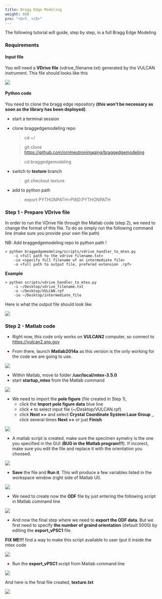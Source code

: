 ```yaml
---
title: Bragg Edge Modeling
weight: 600
pre: "<b>f. </b>"
---
```


The following tutorial will guide, step by step, in a full Bragg Edge Modeling

### Requirements

#### Input file

You will need a **VDrive file** (vdrive_filename.txt) generated by the VULCAN instrument. This file should looks like this

<img src='/tutorial/how_to_do_bragg_edge_modeling/images/vdrive_filename.png' />

#### Python code

You need to clone the bragg edge repository **(this won't be necessary as soon as the library has been deployed)**.

 - start a terminal session
 - clone braggedgemodeling repo

    > cd ~/

    > git clone https://github.com/ornlneutronimaging/braggedgemodeling

    > cd braggedgemodeling

 - switch to **texture** branch

    > git checkout texture

 - add to python path

    > export PYTHONPATH=$PWD:$PYTHONPATH

### Step 1 - Prepare VDrive file

In order to run the VDrive file through the Matlab code (step 2), we need to change the format of this file. To do so
simply run the following command line (make sure you provide your own file path)


NB: Add braggedgemodeling repo to python path !

```
> python braggedgemodeling/scripts/vdrive_handler_to_mtex.py
    -i <full path to the vdrive filename.txt>
    -io <specify full filename of an intermediate file>
    -o <full path to output file, prefered extension .rpf>
```

**Example**

```
> python scripts/vdrive_handler_to_mtex.py
    -i ~/Desktop/vdrive_filename.txt
    -o ~/Desktop/VULCAN.rpf
    -io ~/Desktop/intermediate_file
```

Here is what the output file should look like

<img src='/tutorial/how_to_do_bragg_edge_modeling/images/output_rpf.png' />

### Step 2 - Matlab code

- Right now, this code only works on **VULCAN2** computer, so connect to https://vulcan2.sns.gov

- From there, launch **Matlab2014a** as this version is the only working for the code we are going to use.

<img src='/tutorial/how_to_do_bragg_edge_modeling/images/matlab2014a.png' />

- Within Matlab, move to folder **/usr/local/mtex-3.5.0**
- start **startup_mtex** from the Matlab command

<img src='/tutorial/how_to_do_bragg_edge_modeling/images/startup_mtex.gif' />

- We need to import the **pole figure** (file created in Step 1),
    - click the **Import pole figure data** blue line
    - click **+** to select input file (~/Desktop/VULCAN.rpf)
    - click **Next >>** and select **Crystal Coordinate System Laue Group**
    _ click several times **Next >>** or just **Finish**

<img src='/tutorial/how_to_do_bragg_edge_modeling/images/import_pole_figure.gif' />

- A matlab script is created, make sure the specimen symetry is the one you specified in the GUI (**BUG in the Matlab
program!!!**). If incorect, make sure you edit the file and replace it with the orientation you choosed.

<img src='/tutorial/how_to_do_bragg_edge_modeling/images/triclinic_bug.gif' />

- **Save** the file and **Run it**. This will produce a few variables listed in the workspace window (right side
of Matlab UI).

<img src='/tutorial/how_to_do_bragg_edge_modeling/images/parameters.png' />

- We need to create now the **ODF** file by just entering the following script in Matlab command line

<img src='/tutorial/how_to_do_bragg_edge_modeling/images/calc_odf.gif' />

- And now the final step where we need to **export the ODF data**. But we first need to specify **the number of
graind orientation** (default 5000) by editing the **export_vPSC1** file.

**FIX ME!!!** find a way to make this script available to user (put it inside the mtex code

<img src='/tutorial/how_to_do_bragg_edge_modeling/images/export_vPSC1.png' />

- Run the **export_vPSC1** script from Matlab command line

<img src='/tutorial/how_to_do_bragg_edge_modeling/images/export_command_line.png' />

And here is the final file created, **texture.txt**

<img src='/tutorial/how_to_do_bragg_edge_modeling/images/texture_file.png' />

